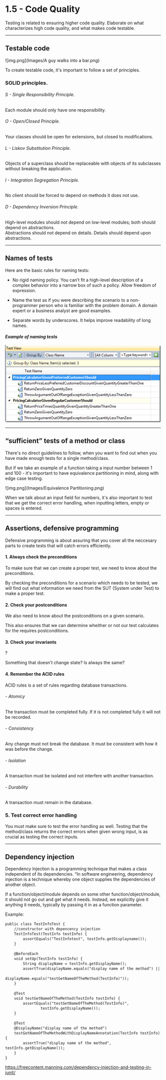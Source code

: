 # 1.5 - Code Quality
Testing is related to ensuring higher code quality. 
Elaborate on what characterizes high code quality, and what makes code testable.
***
## Testable code

![img.png](Images/A guy walks into a bar.png)

To create testable code, it's important to follow a set of principles.

### SOLID principles.

###### *S - Single Responsibility Principle.*

Each module should only have one responsibility.

###### *O - Open/Closed Principle.*

Your classes should be open for extensions, but closed to modifications.

###### *L - Liskov Substitution Principle.*

Objects of a superclass should be replaceable with objects of its subclasses without breaking the application.

###### *I - Integration Segregation Principle.*

No client should be forced to depend on methods it does not use.

###### *D - Dependency Inversion Principle.*

High-level modules should not depend on low-level modules; both should depend on abstractions.\
Abstractions should not depend on details. Details should depend upon abstractions.

***
## Names of tests

Here are the basic rules for naming tests:

- No rigid naming policy. You can’t fit a high-level description of a complex behavior into a narrow box of such a policy. Allow freedom of expression.

- Name the test as if you were describing the scenario to a non-programmer person who is familiar with the problem domain. A domain expert or a business analyst are good examples.

- Separate words by underscores. It helps improve readability of long names.

#### *Example of naming tests*

![img.png](Images/testNamesExample.png)

***
## “sufficient” tests of a method or class

There's no direct guidelines to follow, when you want to find out when you have made enough tests for a single method/class.

But if we take an example of a function taking a input number between 1 and 100 - it's important to have equivalence 
partitioning in mind, along with edge case testing.

![img.png](Images/Equivalence Partitioning.png)

When we talk about an input field for numbers, it's also important to test that we get the correct error handling, when inputting letters, empty or spaces is entered.

***
## Assertions, defensive programming

Defensive programming is about assuring that you cover all the neccesary parts to create tests that will catch errors efficiently.

#### 1. Always check the preconditions

To make sure that we can create a proper test, we need to know about the preconditions.

By checking the preconditions for a scenario which needs to be tested, we will find out what information we need from the SUT (System under Test) to make a proper test.

#### 2. Check your postconditions

We also need to know about the postconditions on a given scenario.

This also ensures that we can determine wheither or not our test calculates for the requires postconditions.

#### 3. Check your invariants

?

Something that doesn't change state? Is always the same?

#### 4. Remember the ACID rules

ACID rules is a set of rules regarding database transactions.

###### - Atomicy

The transaction must be completed fully. If it is not completed fully it will not be recorded.

###### - Consistency

Any change must not break the database. It must be consistent with how it was before the change.

###### - Isolation

A transaction must be isolated and not interfere with another transaction.

###### - Durability

A transaction must remain in the database.

### 5. Test correct error handling

You must make sure to test the error handling as well. 
Testing that the method/class returns the correct errors when given wrong input, is as crucial as testing the correct inputs.

***
## Dependency injection

Dependency Injection is a programming technique that makes a class independent of its dependencies.
“In software engineering, dependency injection is a technique whereby one object supplies the dependencies of another object.

If a function/object/module depends on some other function/object/module, it should not go out and get what it needs.
Instead, we explicitly give it anything it needs, typically by passing it in as a function parameter.

Example:

    public class TestInfoTest {
        //constructor with depencency injection
        TestInfoTest(TestInfo testInfo) {
            assertEquals("TestInfotest", testInfo.getDisplayname());
        }
    
        @BeforeEach
        void setUp(TestInfo testInfo) {
            String displayName = testInfo.getDisplayName();
            assertTrue(displayName.equals("display name of the method") ||
                       displayName.equals("testGetNameOfTheMethod(TestInfo)"));
        }
    
        @Test
        void testGetNameOfTheMethod(TestInfo testInfo) {
            assertEquals("testGetNameOfTheMethod(TestInfo)",
                    testInfo.getDisplayName());
        }
    
        @Test
        @DisplayName("display name of the method")
        testGetNameOfTheMethodWithDisplayNameAnnotation(TestInfo testInfo) {
            assertTrue("display name of the method", testInfo.getDisplayName());
        }
    }

https://freecontent.manning.com/dependency-injection-and-testing-in-junit/
